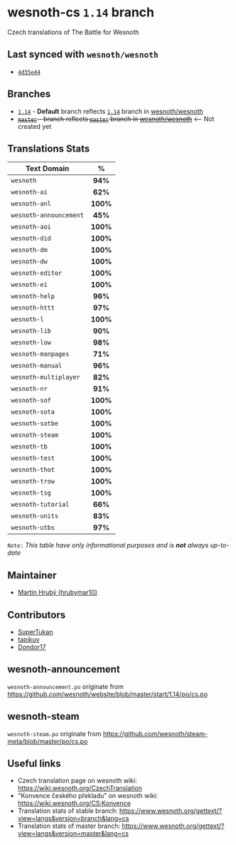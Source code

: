 # wesnoth-cs `1.14` branch
Czech translations of The Battle for Wesnoth

## Last synced with `wesnoth/wesnoth` 
* [`4d35e44`](https://github.com/hrubymar10/wesnoth-cs/commit/4d35e44ac5926d3fb3d5428af1402bafb7b5be1b)

## Branches
* [`1.14`](https://github.com/hrubymar10/wesnoth-cs/tree/1.14) - **Default** branch reflects [`1.14`](https://github.com/wesnoth/wesnoth/tree/1.14) branch in [wesnoth/wesnoth](https://github.com/wesnoth/wesnoth)
* ~~[`master`](https://github.com/hrubymar10/wesnoth-cs/tree/master) - branch reflects [`master`](https://github.com/wesnoth/wesnoth/tree/master) branch in [wesnoth/wesnoth](https://github.com/wesnoth/wesnoth)~~ <-- Not created yet

## Translations Stats
| Text Domain            | %        |
| ---------------------- |:--------:|
| `wesnoth`              | **94%**  |
| `wesnoth-ai`           | **62%**  |
| `wesnoth-anl`          | **100%** |
| `wesnoth-announcement` | **45%**  |
| `wesnoth-aoi`          | **100%** |
| `wesnoth-did`          | **100%** |
| `wesnoth-dm`           | **100%** |
| `wesnoth-dw`           | **100%** |
| `wesnoth-editor`       | **100%** |
| `wesnoth-ei`           | **100%** |
| `wesnoth-help`         | **96%**  |
| `wesnoth-httt`         | **97%**  |
| `wesnoth-l`            | **100%** |
| `wesnoth-lib`          | **90%**  |
| `wesnoth-low`          | **98%**  |
| `wesnoth-manpages`     | **71%**  |
| `wesnoth-manual`       | **96%**  |
| `wesnoth-multiplayer`  | **82%**  |
| `wesnoth-nr`           | **91%**  |
| `wesnoth-sof`          | **100%** |
| `wesnoth-sota`         | **100%** |
| `wesnoth-sotbe`        | **100%** |
| `wesnoth-steam`        | **100%** |
| `wesnoth-tb`           | **100%** |
| `wesnoth-test`         | **100%** |
| `wesnoth-thot`         | **100%** |
| `wesnoth-trow`         | **100%** |
| `wesnoth-tsg`          | **100%** |
| `wesnoth-tutorial`     | **66%**  |
| `wesnoth-units`        | **83%**  |
| `wesnoth-utbs`         | **97%**  |

`Note:` *This table have only informational purposes and is **not** always up-to-date*

## Maintainer
* [Martin Hrubý (hrubymar10)](https://github.com/hrubymar10)

## Contributors
* [SuperTukan](https://github.com/SuperTukan)
* [tapikuv](https://github.com/tapikuv)
* [Dondor17](https://github.com/tapikuv)

## wesnoth-announcement
`wesnoth-announcement.po` originate from https://github.com/wesnoth/website/blob/master/start/1.14/po/cs.po

## wesnoth-steam
`wesnoth-steam.po` originate from https://github.com/wesnoth/steam-meta/blob/master/po/cs.po

## Useful links
* Czech translation page on wesnoth wiki: https://wiki.wesnoth.org/CzechTranslation
* "Konvence českého překladu" on wesnoth wiki: https://wiki.wesnoth.org/CS:Konvence
* Translation stats of stable branch: https://www.wesnoth.org/gettext/?view=langs&version=branch&lang=cs
* Translation stats of master branch: https://www.wesnoth.org/gettext/?view=langs&version=master&lang=cs

